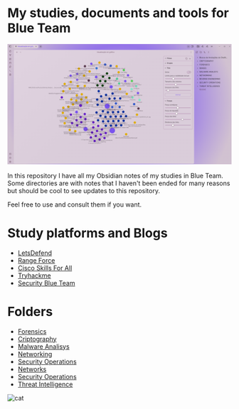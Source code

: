 # My studies, documents and tools for Blue Team

![canvas](https://github.com/xssrae/Blue-Team-Notes/blob/main/IMAGES/canvas.png)

In this repository I have all my Obsidian notes of my studies in Blue Team. Some directories are with notes that I haven't been ended for many reasons but should be cool to see updates to this repository.

Feel free to use and consult them if you want.

# Study platforms and Blogs
- [LetsDefend](https://app.letsdefend.io/)
- [Range Force](https://portal.rangeforce.com/)
- [Cisco Skills For All](https://skillsforall.com/dashboard)
- [Tryhackme](https://tryhackme.com/)
- [Security Blue Team](https://www.securityblue.team/)

# Folders
- [Forensics](https://github.com/xssrae/Blue-Team-Notes/tree/main/FORENSICS)
- [Criptography](https://github.com/xssrae/Blue-Team-Notes/tree/main/CRIPTOGRAPHY)
- [Malware Analisys](https://github.com/xssrae/Blue-Team-Notes/tree/main/MALWARE%20ANALISYS)
- [Networking](https://github.com/xssrae/Blue-Team-Notes/tree/main/NETWORKING)
- [Security Operations](https://github.com/xssrae/Blue-Team-Notes/tree/main/SECURITY%20OPERATIONS)
- [Networks](https://github.com/xssrae/Blue-Team-Notes/tree/main/NETWORKS)
- [Security Operations](https://github.com/xssrae/Blue-Team-Notes/tree/main/SECURITY%20OPERATIONS)
- [Threat Intelligence](https://github.com/xssrae/Blue-Team-Notes/tree/main/THREAT%20INTELLIGENCE)

![cat](https://raw.githubusercontent.com/catppuccin/catppuccin/main/assets/footers/gray0_ctp_on_line.svg?sanitize=true)
